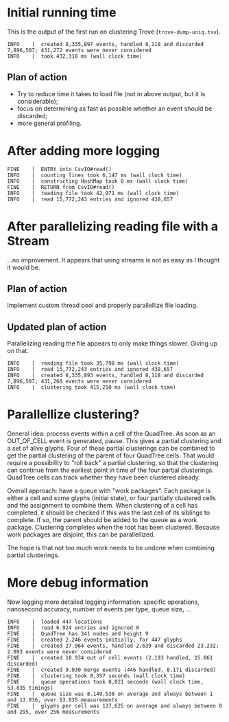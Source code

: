 # Initial running time
This is the output of the first run on clustering Trove (`trove-dump-uniq.tsv`).

    INFO    |  created 8,335,897 events, handled 8,118 and discarded 7,896,507; 431,272 events were never considered
    INFO    |  took 432,318 ms (wall clock time)

## Plan of action

  - Try to reduce time it takes to load file (not in above output, but it is considerable);
  - focus on determining as fast as possible whether an event should be discarded;
  - more general profiling.

# After adding more logging

    FINE    |  ENTRY into CsvIO#read()
    INFO    |  counting lines took 6,147 ms (wall clock time)
    INFO    |  constructing HashMap took 0 ms (wall clock time)
    FINE    |  RETURN from CsvIO#read()
    INFO    |  reading file took 42,971 ms (wall clock time)
    INFO    |  read 15,772,243 entries and ignored 438,657

# After parallelizing reading file with a Stream

...no improvement. It appears that using streams is not as easy as I thought it would be.

## Plan of action

Implement custom thread pool and properly parallellize file loading.

## Updated plan of action

Parallelizing reading the file appears to only make things slower. Giving up on that.

    INFO    |  reading file took 35,798 ms (wall clock time)
    INFO    |  read 15,772,243 entries and ignored 438,657
    INFO    |  created 8,335,893 events, handled 8,118 and discarded 7,896,507; 431,268 events were never considered
    INFO    |  clustering took 415,210 ms (wall clock time)

# Parallellize clustering?

General idea: process events within a cell of the QuadTree. As soon as an OUT_OF_CELL event is generated, pause. This gives a partial clustering and a set of alive glyphs. Four of these partial clusterings can be combined to get the partial clustering of the parent of four QuadTree cells. That would require a possibility to "roll back" a partial clustering, so that the clustering can continue from the earliest point in time of the four partial clusterings. QuadTree cells can track whether they have been clustered already.

Overall approach: have a queue with "work packages". Each package is either a cell and some glyphs (initial state), or four partially clustered cells and the assignment to combine them. When clustering of a cell has completed, it should be checked if this was the last cell of its siblings to complete. If so, the parent should be added to the queue as a work package. Clustering completes when the root has been clustered. Because work packages are disjoint, this can be parallellized.

The hope is that not too much work needs to be undone when combining partial clusterings.

# More debug information

Now logging more detailed logging information: specific operations, nanosecond accuracy, number of events per type, queue size, ...

    INFO    |  loaded 447 locations
    INFO    |  read 6.924 entries and ignored 0
    FINE    |  QuadTree has 341 nodes and height 9
    FINE    |  created 2.246 events initially, for 447 glyphs
    FINE    |  created 27.964 events, handled 2.639 and discarded 23.232; 2.093 events were never considered
    FINE    |  created 18.934 out of cell events (2.193 handled, 15.061 discarded)
    FINE    |  created 9.030 merge events (446 handled, 8.171 discarded)
    FINE    |  clustering took 0,357 seconds (wall clock time)
    FINE    |  queue operations took 0,021 seconds (wall clock time, 53.835 timings)
    FINE    |  queue size was 8.149,538 on average and always between 1 and 13.036, over 53.835 measurements
    FINE    |  glyphs per cell was 137,625 on average and always between 0 and 295, over 256 measurements

